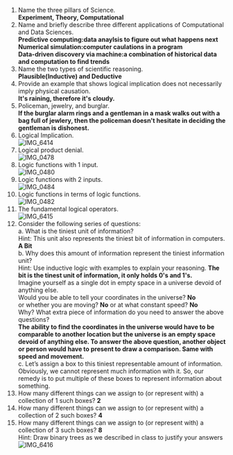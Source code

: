 1. Name the three pillars of Science.   
**Experiment, Theory, Computational**  
2. Name and briefly describe three different applications of Computational and Data Sciences.  
**Predictive computing:data anaylsis to figure out what happens next       
Numerical simulation:computer caulations in a program    
Data-driven discovery via machine:a combination of historical data and computation to find trends**     
3. Name the two types of scientific reasoning.  
**Plausible(Inductive) and Deductive**  
4. Provide an example that shows logical implication does not necessarily imply physical causation.  
**It's raining, therefore it's cloudy.**   
5. Policeman, jewelry, and burglar.  
**If the burglar alarm rings and a gentleman in a mask walks out with a bag full of jewlery, then the policeman doesn't hesitate in deciding the gentleman is dishonest.**  
6. Logical Implication.  
![IMG_6414](https://github.com/galil34/IDS2024S/assets/157654727/5886f564-55d8-4d45-9025-e9e975dfaaed)      
7. Logical product denial.  
![IMG_0478](https://github.com/galil34/IDS2024S/assets/157654727/180457ea-892a-4089-a156-fcee1aa73fbf)   
8. Logic functions with 1 input.  
![IMG_0480](https://github.com/galil34/IDS2024S/assets/157654727/12e91ac4-f1a0-457b-8c43-3cf5fa317146)    
9. Logic functions with 2 inputs.  
![IMG_0484](https://github.com/galil34/IDS2024S/assets/157654727/a57a2a1f-5785-4b42-bbea-53d635a11c42)       
10. Logic functions in terms of logic functions.  
![IMG_0482](https://github.com/galil34/IDS2024S/assets/157654727/1ca0994e-4706-44d5-b62d-4f265f9ecbf3)     
11. The fundamental logical operators.  
![IMG_6415](https://github.com/galil34/IDS2024S/assets/157654727/3cc88e8b-a5ed-40c1-baca-35ed7aaec52c)    
12. Consider the following series of questions:  
a. What is the tiniest unit of information?       
Hint: This unit also represents the tiniest bit of information in computers.   
**A Bit**    
b. Why does this amount of information represent the tiniest information unit?        
Hint: Use inductive logic with examples to explain your reasoning.
**The bit is the tinest unit of information, it only holds 0's and 1's.**   
Imagine yourself as a single dot in empty space in a universe devoid of anything else.  
Would you be able to tell your coordinates in the universe? **No**   
or whether you are moving? **No** or at what constant speed? **No**   
Why? What extra piece of information do you need to answer the above questions?   
**The ability to find the coordinates in the universe would have to be comparable to another location but the universe is an empty space devoid of anything else. To answer the above question, another object or person would have to present to draw a comparison. Same with speed and movement.**     
c. Let’s assign a box to this tiniest representable amount of information.  
Obviously, we cannot represent much information with it. So, our remedy is to put multiple of these boxes to represent information about something.  
1. How many different things can we assign to (or represent with) a collection of 1 such boxes? **2**   
2. How many different things can we assign to (or represent with) a collection of 2 such boxes? **4**
3. How many different things can we assign to (or represent with) a collection of 3 such boxes? **8**  
Hint: Draw binary trees as we described in class to justify your answers
![IMG_6416](https://github.com/galil34/IDS2024S/assets/157654727/64b4d6ca-ce0a-4103-aa84-b4c681f9cbb3)   
